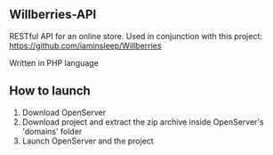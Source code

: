 ## Willberries-API

RESTful API for an online store. Used in conjunction with this project: https://github.com/iaminsleep/Willberries

Written in PHP language

## How to launch
1. Download OpenServer
2. Download project and extract the zip archive inside OpenServer's 'domains' folder
3. Launch OpenServer and the project
